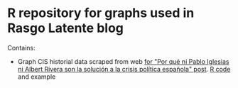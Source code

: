 # R repository for graphs used in Rasgo Latente blog

Contains:

- Graph CIS historial data scraped from web [for "Por qué ni Pablo Iglesias ni Albert Rivera son la solución a la crisis política española" post](http://rasgolatente.es/politica-error-fundamental-atribucion/). [R code](https://github.com/guidocor/R-graphs-and-perks) and example